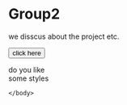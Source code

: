# Group2
we disscus about the project etc.
<html lang="us-gk">
    <head>
        <title>first page</title>
    </head>
    <body>
    <a href=" http://tough78.blogspot.com/2021/10/how-to-cook-delicious-spaghetti.html"><button>click here</button>  </a>
        <p title="blogs">do you like<br/> some styles </p>
    
    </body>
</html>
